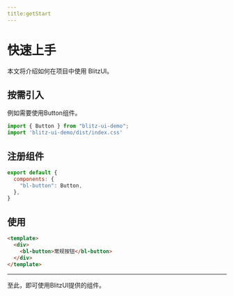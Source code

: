 ```yaml
---
title:getStart
---
```


# 快速上手

本文将介绍如何在项目中使用 BlitzUI。

## 按需引入

例如需要使用Button组件。

```js
import { Button } from "blitz-ui-demo";
import 'blitz-ui-demo/dist/index.css'
```

## 注册组件

```js
export default {
  components: {
    "bl-button": Button,
  },
}
```

## 使用

```html
<template>
  <div>
    <bl-button>常规按钮</bl-button>
  </div>
</template>

```

---

至此，即可使用BlitzUI提供的组件。